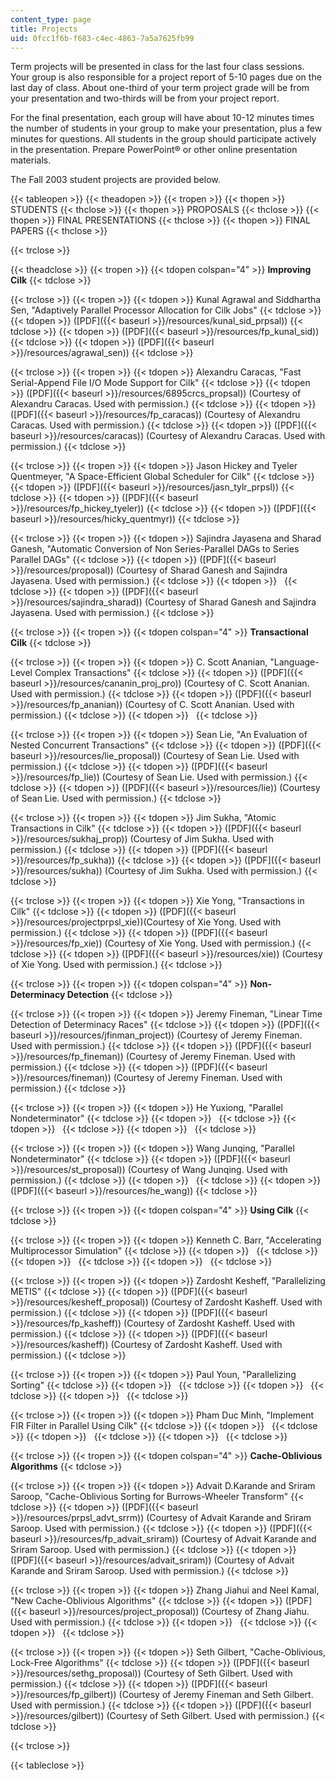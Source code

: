 ```yaml
---
content_type: page
title: Projects
uid: 0fcc1f6b-f683-c4ec-4863-7a5a7625fb99
---
```


Term projects will be presented in class for the last four class sessions. Your group is also responsible for a project report of 5-10 pages due on the last day of class. About one-third of your term project grade will be from your presentation and two-thirds will be from your project report.

For the final presentation, each group will have about 10-12 minutes times the number of students in your group to make your presentation, plus a few minutes for questions. All students in the group should participate actively in the presentation. Prepare PowerPoint® or other online presentation materials.

The Fall 2003 student projects are provided below.

{{< tableopen >}}
{{< theadopen >}}
{{< tropen >}}
{{< thopen >}}
STUDENTS
{{< thclose >}}
{{< thopen >}}
PROPOSALS
{{< thclose >}}
{{< thopen >}}
FINAL PRESENTATIONS
{{< thclose >}}
{{< thopen >}}
FINAL PAPERS
{{< thclose >}}

{{< trclose >}}

{{< theadclose >}}
{{< tropen >}}
{{< tdopen colspan="4" >}}
**Improving Cilk**
{{< tdclose >}}

{{< trclose >}}
{{< tropen >}}
{{< tdopen >}}
Kunal Agrawal and Siddhartha Sen, "Adaptively Parallel Processor Allocation for Cilk Jobs"
{{< tdclose >}}
{{< tdopen >}}
([PDF]({{< baseurl >}}/resources/kunal_sid_prpsal))
{{< tdclose >}}
{{< tdopen >}}
([PDF]({{< baseurl >}}/resources/fp_kunal_sid))
{{< tdclose >}}
{{< tdopen >}}
([PDF]({{< baseurl >}}/resources/agrawal_sen))
{{< tdclose >}}

{{< trclose >}}
{{< tropen >}}
{{< tdopen >}}
Alexandru Caracas, "Fast Serial-Append File I/O Mode Support for Cilk"
{{< tdclose >}}
{{< tdopen >}}
([PDF]({{< baseurl >}}/resources/6895crcs_propsal)) (Courtesy of Alexandru Caracas. Used with permission.)
{{< tdclose >}}
{{< tdopen >}}
([PDF]({{< baseurl >}}/resources/fp_caracas)) (Courtesy of Alexandru Caracas. Used with permission.)
{{< tdclose >}}
{{< tdopen >}}
([PDF]({{< baseurl >}}/resources/caracas)) (Courtesy of Alexandru Caracas. Used with permission.)
{{< tdclose >}}

{{< trclose >}}
{{< tropen >}}
{{< tdopen >}}
Jason Hickey and Tyeler Quentmeyer, "A Space-Efficient Global Scheduler for Cilk"
{{< tdclose >}}
{{< tdopen >}}
([PDF]({{< baseurl >}}/resources/jasn_tylr_prpsl))
{{< tdclose >}}
{{< tdopen >}}
([PDF]({{< baseurl >}}/resources/fp_hickey_tyeler))
{{< tdclose >}}
{{< tdopen >}}
([PDF]({{< baseurl >}}/resources/hicky_quentmyr))
{{< tdclose >}}

{{< trclose >}}
{{< tropen >}}
{{< tdopen >}}
Sajindra Jayasena and Sharad Ganesh, "Automatic Conversion of Non Series-Parallel DAGs to Series Parallel DAGs"
{{< tdclose >}}
{{< tdopen >}}
([PDF]({{< baseurl >}}/resources/proposal)) (Courtesy of Sharad Ganesh and Sajindra Jayasena. Used with permission.)
{{< tdclose >}}
{{< tdopen >}}
 
{{< tdclose >}}
{{< tdopen >}}
([PDF]({{< baseurl >}}/resources/sajindra_sharad)) (Courtesy of Sharad Ganesh and Sajindra Jayasena. Used with permission.)
{{< tdclose >}}

{{< trclose >}}
{{< tropen >}}
{{< tdopen colspan="4" >}}
**Transactional Cilk**
{{< tdclose >}}

{{< trclose >}}
{{< tropen >}}
{{< tdopen >}}
C. Scott Ananian, "Language-Level Complex Transactions"
{{< tdclose >}}
{{< tdopen >}}
([PDF]({{< baseurl >}}/resources/cananin_proj_pro)) (Courtesy of C. Scott Ananian. Used with permission.)
{{< tdclose >}}
{{< tdopen >}}
([PDF]({{< baseurl >}}/resources/fp_ananian)) (Courtesy of C. Scott Ananian. Used with permission.)
{{< tdclose >}}
{{< tdopen >}}
 
{{< tdclose >}}

{{< trclose >}}
{{< tropen >}}
{{< tdopen >}}
Sean Lie, "An Evaluation of Nested Concurrent Transactions"
{{< tdclose >}}
{{< tdopen >}}
([PDF]({{< baseurl >}}/resources/lie_proposal)) (Courtesy of Sean Lie. Used with permission.)
{{< tdclose >}}
{{< tdopen >}}
([PDF]({{< baseurl >}}/resources/fp_lie)) (Courtesy of Sean Lie. Used with permission.)
{{< tdclose >}}
{{< tdopen >}}
([PDF]({{< baseurl >}}/resources/lie)) (Courtesy of Sean Lie. Used with permission.)
{{< tdclose >}}

{{< trclose >}}
{{< tropen >}}
{{< tdopen >}}
Jim Sukha, "Atomic Transactions in Cilk"
{{< tdclose >}}
{{< tdopen >}}
([PDF]({{< baseurl >}}/resources/sukhaj_prop)) (Courtesy of Jim Sukha. Used with permission.)
{{< tdclose >}}
{{< tdopen >}}
([PDF]({{< baseurl >}}/resources/fp_sukha))
{{< tdclose >}}
{{< tdopen >}}
([PDF]({{< baseurl >}}/resources/sukha)) (Courtesy of Jim Sukha. Used with permission.)
{{< tdclose >}}

{{< trclose >}}
{{< tropen >}}
{{< tdopen >}}
Xie Yong, "Transactions in Cilk"
{{< tdclose >}}
{{< tdopen >}}
([PDF]({{< baseurl >}}/resources/projectprpsl_xie))(Courtesy of Xie Yong. Used with permission.)
{{< tdclose >}}
{{< tdopen >}}
([PDF]({{< baseurl >}}/resources/fp_xie)) (Courtesy of Xie Yong. Used with permission.)
{{< tdclose >}}
{{< tdopen >}}
([PDF]({{< baseurl >}}/resources/xie)) (Courtesy of Xie Yong. Used with permission.)
{{< tdclose >}}

{{< trclose >}}
{{< tropen >}}
{{< tdopen colspan="4" >}}
**Non-Determinacy Detection**
{{< tdclose >}}

{{< trclose >}}
{{< tropen >}}
{{< tdopen >}}
Jeremy Fineman, "Linear Time Detection of Determinacy Races"
{{< tdclose >}}
{{< tdopen >}}
([PDF]({{< baseurl >}}/resources/jfinman_project)) (Courtesy of Jeremy Fineman. Used with permission.)
{{< tdclose >}}
{{< tdopen >}}
([PDF]({{< baseurl >}}/resources/fp_fineman)) (Courtesy of Jeremy Fineman. Used with permission.)
{{< tdclose >}}
{{< tdopen >}}
([PDF]({{< baseurl >}}/resources/fineman)) (Courtesy of Jeremy Fineman. Used with permission.)
{{< tdclose >}}

{{< trclose >}}
{{< tropen >}}
{{< tdopen >}}
He Yuxiong, "Parallel Nondeterminator"
{{< tdclose >}}
{{< tdopen >}}
 
{{< tdclose >}}
{{< tdopen >}}
 
{{< tdclose >}}
{{< tdopen >}}
 
{{< tdclose >}}

{{< trclose >}}
{{< tropen >}}
{{< tdopen >}}
Wang Junqing, "Parallel Nondeterminator"
{{< tdclose >}}
{{< tdopen >}}
([PDF]({{< baseurl >}}/resources/st_proposal)) (Courtesy of Wang Junqing. Used with permission.)
{{< tdclose >}}
{{< tdopen >}}
 
{{< tdclose >}}
{{< tdopen >}}
([PDF]({{< baseurl >}}/resources/he_wang))
{{< tdclose >}}

{{< trclose >}}
{{< tropen >}}
{{< tdopen colspan="4" >}}
**Using Cilk**
{{< tdclose >}}

{{< trclose >}}
{{< tropen >}}
{{< tdopen >}}
Kenneth C. Barr, "Accelerating Multiprocessor Simulation"
{{< tdclose >}}
{{< tdopen >}}
 
{{< tdclose >}}
{{< tdopen >}}
 
{{< tdclose >}}
{{< tdopen >}}
 
{{< tdclose >}}

{{< trclose >}}
{{< tropen >}}
{{< tdopen >}}
Zardosht Kesheff, "Parallelizing METIS"
{{< tdclose >}}
{{< tdopen >}}
([PDF]({{< baseurl >}}/resources/kesheff_proposal)) (Courtesy of Zardosht Kasheff. Used with permission.)
{{< tdclose >}}
{{< tdopen >}}
([PDF]({{< baseurl >}}/resources/fp_kasheff)) (Courtesy of Zardosht Kasheff. Used with permission.)
{{< tdclose >}}
{{< tdopen >}}
([PDF]({{< baseurl >}}/resources/kasheff)) (Courtesy of Zardosht Kasheff. Used with permission.)
{{< tdclose >}}

{{< trclose >}}
{{< tropen >}}
{{< tdopen >}}
Paul Youn, "Parallelizing Sorting"
{{< tdclose >}}
{{< tdopen >}}
 
{{< tdclose >}}
{{< tdopen >}}
 
{{< tdclose >}}
{{< tdopen >}}
 
{{< tdclose >}}

{{< trclose >}}
{{< tropen >}}
{{< tdopen >}}
Pham Duc Minh, "Implement FIR Filter in Parallel Using Cilk"
{{< tdclose >}}
{{< tdopen >}}
 
{{< tdclose >}}
{{< tdopen >}}
 
{{< tdclose >}}
{{< tdopen >}}
 
{{< tdclose >}}

{{< trclose >}}
{{< tropen >}}
{{< tdopen colspan="4" >}}
**Cache-Oblivious Algorithms**
{{< tdclose >}}

{{< trclose >}}
{{< tropen >}}
{{< tdopen >}}
Advait D.Karande and Sriram Saroop, "Cache-Oblivious Sorting for Burrows-Wheeler Transform"
{{< tdclose >}}
{{< tdopen >}}
([PDF]({{< baseurl >}}/resources/prpsl_advt_srrm)) (Courtesy of Advait Karande and Sriram Saroop. Used with permission.)
{{< tdclose >}}
{{< tdopen >}}
([PDF]({{< baseurl >}}/resources/fp_advait_sriram)) (Courtesy of Advait Karande and Sriram Saroop. Used with permission.)
{{< tdclose >}}
{{< tdopen >}}
([PDF]({{< baseurl >}}/resources/advait_sriram)) (Courtesy of Advait Karande and Sriram Saroop. Used with permission.)
{{< tdclose >}}

{{< trclose >}}
{{< tropen >}}
{{< tdopen >}}
Zhang Jiahui and Neel Kamal, "New Cache-Oblivious Algorithms"
{{< tdclose >}}
{{< tdopen >}}
([PDF]({{< baseurl >}}/resources/project_proposal)) (Courtesy of Zhang Jiahu. Used with permission.)
{{< tdclose >}}
{{< tdopen >}}
 
{{< tdclose >}}
{{< tdopen >}}
 
{{< tdclose >}}

{{< trclose >}}
{{< tropen >}}
{{< tdopen >}}
Seth Gilbert, "Cache-Oblivious, Lock-Free Algorithms"
{{< tdclose >}}
{{< tdopen >}}
([PDF]({{< baseurl >}}/resources/sethg_proposal)) (Courtesy of Seth Gilbert. Used with permission.)
{{< tdclose >}}
{{< tdopen >}}
([PDF]({{< baseurl >}}/resources/fp_gilbert)) (Courtesy of Jeremy Fineman and Seth Gilbert. Used with permission.)
{{< tdclose >}}
{{< tdopen >}}
([PDF]({{< baseurl >}}/resources/gilbert)) (Courtesy of Seth Gilbert. Used with permission.)
{{< tdclose >}}

{{< trclose >}}

{{< tableclose >}}
